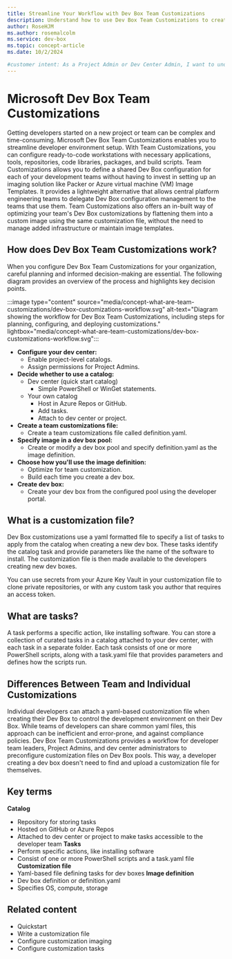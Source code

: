 ```yaml
---
title: Streamline Your Workflow with Dev Box Team Customizations
description: Understand how to use Dev Box Team Customizations to create ready-to-code configurations for your development teams.
author: RoseHJM
ms.author: rosemalcolm
ms.service: dev-box
ms.topic: concept-article
ms.date: 10/2/2024

#customer intent: As a Project Admin or Dev Center Admin, I want to understand how to use Dev Box Team Customizations so that I can create efficient, ready-to-code configurations for my development teams.
---
```


# Microsoft Dev Box Team Customizations
Getting developers started on a new project or team can be complex and time-consuming. Microsoft Dev Box Team Customizations enables you to streamline developer environment setup. With Team Customizations, you can configure ready-to-code workstations with necessary applications, tools, repositories, code libraries, packages, and build scripts.
Team Customizations allows you to define a shared Dev Box configuration for each of your development teams without having to invest in setting up an imaging solution like Packer or Azure virtual machine (VM) Image Templates. It provides a lightweight alternative that allows central platform engineering teams to delegate Dev Box configuration management to the teams that use them. Team Customizations also offers an in-built way of optimizing your team's Dev Box customizations by flattening them into a custom image using the same customization file, without the need to manage added infrastructure or maintain image templates.

## How does Dev Box Team Customizations work?
When you configure Dev Box Team Customizations for your organization, careful planning and informed decision-making are essential. The following diagram provides an overview of the process and highlights key decision points.

:::image type="content" source="media/concept-what-are-team-customizations/dev-box-customizations-workflow.svg" alt-text="Diagram showing the workflow for Dev Box Team Customizations, including steps for planning, configuring, and deploying customizations." lightbox="media/concept-what-are-team-customizations/dev-box-customizations-workflow.svg":::
 
- **Configure your dev center:**
  - Enable project-level catalogs.
  - Assign permissions for Project Admins.
- **Decide whether to use a catalog:**
  - Dev center (quick start catalog)
    - Simple PowerShell or WinGet statements.
  - Your own catalog
    - Host in Azure Repos or GitHub.
    - Add tasks.
    - Attach to dev center or project.
- **Create a team customizations file:**
  - Create a team customizations file called definition.yaml.
- **Specify image in a dev box pool:**
  - Create or modify a dev box pool and specify definition.yaml as the image definition.
- **Choose how you'll use the image definition:**
    - Optimize for team customization.
    - Build each time you create a dev box.
- **Create dev box:**
  - Create your dev box from the configured pool using the developer portal.

## What is a customization file?
Dev Box customizations use a yaml formatted file to specify a list of tasks to apply from the catalog when creating a new dev box. These tasks identify the catalog task and provide parameters like the name of the software to install. The customization file is then made available to the developers creating new dev boxes. 

You can use secrets from your Azure Key Vault in your customization file to clone private repositories, or with any custom task you author that requires an access token.

## What are tasks?
A task performs a specific action, like installing software. You can store a collection of curated tasks in a catalog attached to your dev center, with each task in a separate folder. Each task consists of one or more PowerShell scripts, along with a task.yaml file that provides parameters and defines how the scripts run. 

## Differences Between Team and Individual Customizations
Individual developers can attach a yaml-based customization file when creating their Dev Box to control the development environment on their Dev Box. While teams of developers can share common yaml files, this approach can be inefficient and error-prone, and against compliance policies. Dev Box Team Customizations provides a workflow for developer team leaders, Project Admins, and dev center administrators to preconfigure customization files on Dev Box pools. This way, a developer creating a dev box doesn't need to find and upload a customization file for themselves.

## Key terms
**Catalog**
- Repository for storing tasks
- Hosted on GitHub or Azure Repos
- Attached to dev center or project to make tasks accessible to the developer team
**Tasks**
- Perform specific actions, like installing software
- Consist of one or more PowerShell scripts and a task.yaml file
**Customization file**
- Yaml-based file defining tasks for dev boxes
**Image definition**
- Dev box definition or definition.yaml
- Specifies OS, compute, storage

## Related content
- Quickstart
- Write a customization file
- Configure customization imaging
- Configure customization tasks